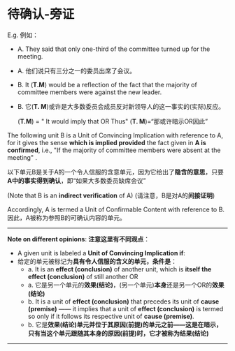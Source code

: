 # 待确认-旁证
E.g. 例如：
  - A. They said that only one-third of the committee turned up for the meeting.
  - A. 他们说只有三分之一的委员出席了会议。
  - B. It (**T.M**) would be a reflection of the fact that the majority of committee members were against the new leader.
  - B. 它(**T. M**)或许是大多数委员会成员反对新领导人的这一事实的(实际)反应。

    (**T.M**) = " It would imply that OR Thus"
    (**T. M**)=“那或许暗示OR因此”

The following unit B is a Unit of Convincing Implication with reference to A, for it gives the sense **which is implied provided** the fact given in **A is confirmed**, i.e., "If the majority of committee members were absent at the meeting" . 

以下单元B是关于A的一个令人信服的含意单元，因为它给出了**隐含的意思**，只要**A中的事实得到确认**，即“如果大多数委员缺席会议”

(Note that B is an **indirect verification** of A)
(请注意，B是对A的**间接证明**)

Accordingly, A is termed a Unit of Confirmable Content with reference to B.
因此，A被称为参照B的可确认内容的单元。

---------------
**Note on different opinions**:
**注意这里有不同观点**：
- A given unit is labeled a **Unit of Convincing Implication if**:
- 给定的单元被标记为**具有令人信服的含义的单元，条件是**：
  - a. It is an **effect (conclusion)** of another unit, which is **itself the effect (conclusion)** of still another OR
  - a. 它是另一个单元的**效果(结论)**，(另一个单元)**本身**还是另一个OR的**效果(结论)**
  - b. It is a unit of **effect (conclusion)** that precedes its unit of **cause (premise)** —— it implies that a unit of **effect (conclusion)** is termed so only if it follows its respective unit of **cause (premise)**.
  - b. 它是**效果(结论)**单元并位于其**原因(前提)**的单元之前——这是在暗示，只有当这个单元跟随其本身的**原因(前提)**时，它才被称为**结果(结论)**
---------------